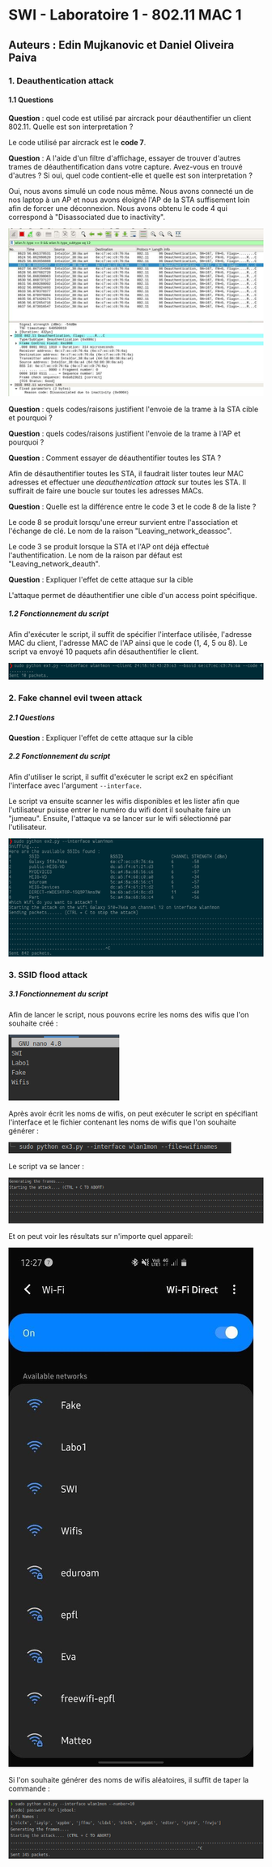 # SWI - Laboratoire 1 - 802.11 MAC 1

## Auteurs : Edin Mujkanovic et Daniel Oliveira Paiva

### 1. Deauthentication attack

#### 1.1 Questions

**Question** : quel code est utilisé par aircrack pour déauthentifier un client 802.11. Quelle est son interpretation ?

Le code utilisé par aircrack est le **code 7**. 

**Question** : A l'aide d'un filtre d'affichage, essayer de trouver d'autres trames de déauthentification dans votre capture. Avez-vous en trouvé d'autres ? Si oui, quel code contient-elle et quelle est son interpretation ?

Oui, nous avons simulé un code nous même. Nous avons connecté un de nos laptop à un AP et nous avons éloigné l'AP de la STA suffisement loin afin de forcer une déconnexion. Nous avons obtenu le code 4 qui correspond à "Disassociated due to inactivity".

![./images/deauth_code.jpg](./images/deauth_code.jpg)

**Question** : quels codes/raisons justifient l'envoie de la trame à la STA cible et pourquoi ?

**Question** : quels codes/raisons justifient l'envoie de la trame à l'AP et pourquoi ?

**Question** : Comment essayer de déauthentifier toutes les STA ?

Afin de désauthentifier toutes les STA, il faudrait lister toutes leur MAC adresses et effectuer une *deauthentication attack* sur toutes les STA. Il suffirait de faire une boucle sur toutes les adresses MACs.

**Question** : Quelle est la différence entre le code 3 et le code 8 de la liste ?

Le code 8 se produit lorsqu'une erreur survient entre l'association et  l'échange de clé. Le nom de la raison "Leaving_network_deassoc".

Le code 3 se produit lorsque la STA et l'AP ont déjà effectué l'authentification. Le nom de la raison par défaut est "Leaving_network_deauth".

**Question** : Expliquer l'effet de cette attaque sur la cible

L'attaque permet de déauthentifier une cible d'un access point spécifique.



##### 1.2 Fonctionnement du script

Afin d'exécuter le script, il suffit de spécifier l'interface utilisée, l'adresse MAC du client, l'adresse MAC de l'AP ainsi que le code (1, 4, 5 ou 8). Le script va envoyé 10 paquets afin désauthentifier le client.

![](./images/ex1.png)





### 2. Fake channel evil tween attack

##### 2.1 Questions

**Question** : Expliquer l'effet de cette attaque sur la cible

##### 2.2 Fonctionnement du script

Afin d'utiliser le script, il suffit d'exécuter le script ex2 en spécifiant l'interface avec l'argument `--interface`. 

Le script va ensuite scanner les wifis disponibles et les lister afin que l'utilisateur puisse entrer le numéro du wifi dont il souhaite faire un "jumeau". Ensuite, l'attaque va se lancer sur le wifi sélectionné par l'utilisateur.

![](./images/ex2.png)

### 3. SSID flood attack

##### 3.1 Fonctionnement du script

Afin de lancer le script, nous pouvons ecrire les noms des wifis que l'on souhaite créé : 

![](./images/fake_names.png)

Après avoir écrit les noms de wifis, on peut exécuter le script en spécifiant l'interface et le fichier contenant les noms de wifis que l'on souhaite générer : 

![](./images/ex3_command.png)

Le script va se lancer : 

![](./images/ex3_attacking.png)

Et on peut voir les résultats sur n'importe quel appareil: 

![](./images/ex3_result.jpg)

Si l'on souhaite générer des noms de wifis aléatoires, il suffit de taper la commande : 

![](./images/ex3_random.png)